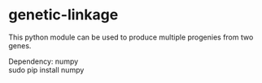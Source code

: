 # genetic-linkage

This python module can be used to produce multiple progenies from two genes.

Dependency: numpy <br>
sudo pip install numpy



